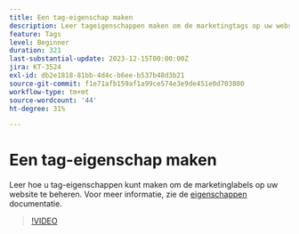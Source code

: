 ```yaml
---
title: Een tag-eigenschap maken
description: Leer tageigenschappen maken om de marketingtags op uw website te beheren.
feature: Tags
level: Beginner
duration: 321
last-substantial-update: 2023-12-15T00:00:00Z
jira: KT-3524
exl-id: db2e1818-81bb-4d4c-b6ee-b537b48d3b21
source-git-commit: f1e71afb159af1a99ce574e3e9de451e0d703800
workflow-type: tm+mt
source-wordcount: '44'
ht-degree: 31%

---
```


# Een tag-eigenschap maken

Leer hoe u tag-eigenschappen kunt maken om de marketinglabels op uw website te beheren. Voor meer informatie, zie de [ eigenschappen ](https://experienceleague.adobe.com/docs/experience-platform/tags/admin/companies-and-properties.html) documentatie.

>[!VIDEO](https://video.tv.adobe.com/v/28727/?learn=on)
